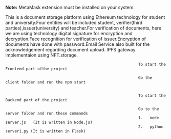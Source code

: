 **Note:** MetaMask extension must be installed on your system.

This  is a document storage platform using Ethereum technology for student and university.Four entities will be included student, verifier(third parties),issuer(university) and teacher.For verification of documents, here we are using technology digital signature for encryption and decryption.Face recognition for verification of issuer.Encryption of documents have done with password.Email Service also built for the acknowledgement regarding document upload.
IPFS gateway implementaion using NFT.storage.

                                                              To start the Frontend part ofthe project

                                                              Go the client folder and run the npm start


                                                              To start the Backend part of the project

                                                              Go to the server folder and run these commands 
                                                              1.   node server.js   (It is written in Node.js)
                                                              2.   python server1.py (It is written in Flask)
